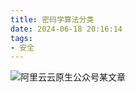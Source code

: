 ```yaml
---
title: 密码学算法分类
date: 2024-06-18 20:16:14
tags:
- 安全
---
```


![阿里云云原生公众号某文章](/pic/工程/密码学算法分类/密码学算法分类.png)